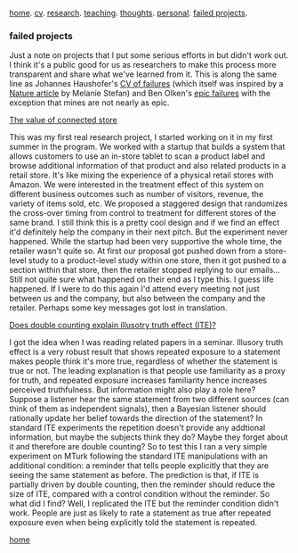 [home](./). [cv](./assets/files/CV.pdf). [research](./research.md). [teaching](./teaching.md). [thoughts](./thought.md). [personal](./hobby.md). [failed projects](./failed.md).

### failed projects 

Just a note on projects that I put some serious efforts in but didn't work out. I think it's a public good for us as researchers to make this process more transparent and share what we've learned from it. This is along the same line as Johannes Haushofer's [CV of failures](https://www.princeton.edu/~joha/Johannes_Haushofer_CV_of_Failures.pdf) (which itself was inspired by a [Nature article](https://www.nature.com/naturejobs/science/articles/10.1038/nj7322-467a) by Melanie Stefan) and Ben Olken's [epic failures](https://economics.mit.edu/files/18768) with the exception that mines are not nearly as epic.

<ins>The value of connected store</ins>

This was my first real research project, I started working on it in my first summer in the program. We worked with a startup that builds a system that allows customers to use an in-store tablet to scan a product label and browse additional information of that product and also related products in a retail store. It's like mixing the experience of a physical retail stores with Amazon. We were interested in the treatment effect of this system on different business outcomes such as number of visitors, revenue, the variety of items sold, etc. We proposed a staggered design that randomizes the cross-over timing from control to treatment for different stores of the same brand. I still think this is a pretty cool design and if we find an effect it'd definitely help the company in their next pitch. But the experiment never happened. While the startup had been very supportive the whole time, the retailer wasn't quite so. At first our proposal got pushed down from a store-level study to a product-level study within one store, then it got pushed to a section within that store, then the retailer stopped replying to our emails... Still not quite sure what happened on their end as I type this. I guess life happened. If I were to do this again I'd attend every meeting not just between us and the company, but also between the company and the retailer. Perhaps some key messages got lost in translation. 

<ins>Does double counting explain illusotry truth effect (ITE)?</ins>

I got the idea when I was reading related papers in a seminar. Illusory truth effect is a very robust result that shows repeated exposure to a statement makes people think it's more true, regardless of whether the statement is true or not. The leading explanation is that people use familiarity as a proxy for truth, and repeated exposure increases familiarity hence increases perceived truthfulness. But information might also play a role here? Suppose a listener hear the same statement from two different sources (can think of them as independent signals), then a Bayesian listener should rationally update her belief towards the direction of the statement? In standard ITE experiments the repetition doesn't provide any addtional information, but maybe the subjects think they do? Maybe they forget about it and therefore are double counting? So to test this I ran a very simple experiment on MTurk following the standard ITE manipulations with an additional condition: a reminder that tells people explicitly that they are seeing the same statement as before. The prediction is that, if ITE is partially driven by double counting, then the reminder should reduce the size of ITE, compared with a control condition without the reminder. So what did I find? Well, I replicated the ITE but the reminder condition didn't work. People are just as likely to rate a statement as true after repeated exposure even when being explicitly told the statement is repeated. 

[home](./)
